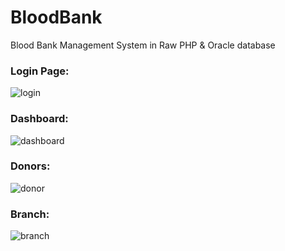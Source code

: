 # BloodBank
Blood Bank Management System in Raw PHP &amp; Oracle database


### Login Page: 

![login](https://cloud.githubusercontent.com/assets/13586412/25539923/05f906d4-2c6b-11e7-8d95-1d33893d304c.png)


### Dashboard:

![dashboard](https://cloud.githubusercontent.com/assets/13586412/25539930/0e4955a0-2c6b-11e7-873c-02932568c097.png)


### Donors:

![donor](https://cloud.githubusercontent.com/assets/13586412/25539942/1f6abf04-2c6b-11e7-8534-beeab793c620.png)


### Branch: 

![branch](https://cloud.githubusercontent.com/assets/13586412/25539989/3af72082-2c6b-11e7-9fa2-f54e1d2b1f80.png)
